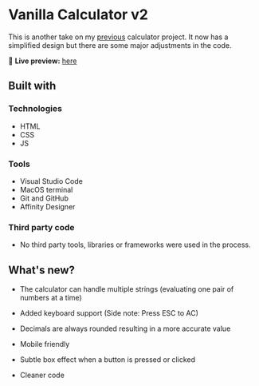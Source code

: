 # Vanilla Calculator v2

This is another take on my [previous](https://shinratensei02.github.io/Light_Calculator/) calculator project. It now has a simplified design but there are some major adjustments in the code.

🔗 **Live preview:** [here](https://shinratensei02.github.io/Vanilla_Calculator_v2/)

## Built with

### Technologies

* HTML
* CSS
* JS

### Tools

* Visual Studio Code
* MacOS terminal
* Git and GitHub
* Affinity Designer

### Third party code

* No third party tools, libraries or frameworks were used in the process.

## What's new?

* The calculator can handle multiple strings (evaluating one pair of numbers at a time)
* Added keyboard support (Side note: Press ESC to AC)
* Decimals are always rounded resulting in a more accurate value

* Mobile friendly
* Subtle box effect when a button is pressed or clicked
* Cleaner code

